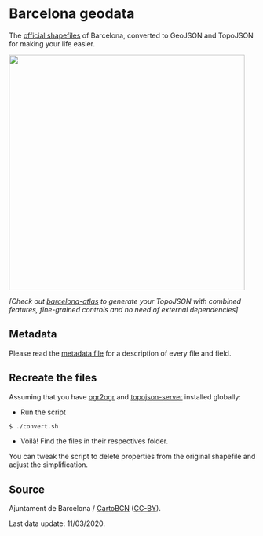 # Barcelona geodata

The [official shapefiles](http://w20.bcn.cat/cartobcn/default.aspx) of Barcelona, converted to GeoJSON and TopoJSON for making your life easier.

<img src="https://cloud.githubusercontent.com/assets/1236790/22386529/ca66b7ae-e4d7-11e6-942b-19f83226bccc.png" width="480" height="auto">

*[Check out [barcelona-atlas](https://github.com/martgnz/barcelona-atlas) to generate your TopoJSON with combined features, fine-grained controls and no need of external dependencies]*

## Metadata

Please read the [metadata file](http://w20.bcn.cat/cartobcn/getFile.ashx?t=bdd&f=42588360097904) for a description of every file and field.

## Recreate the files
Assuming that you have [ogr2ogr](https://trac.osgeo.org/gdal/wiki/DownloadingGdalBinaries) and [topojson-server](https://github.com/topojson/topojson-server) installed globally:

- Run the script
```bash
$ ./convert.sh
```
- Voilà! Find the files in their respectives folder.

You can tweak the script to delete properties from the original shapefile and adjust the simplification.

## Source

Ajuntament de Barcelona / [CartoBCN](http://w20.bcn.cat/cartobcn/) ([CC-BY](http://w133.bcn.cat/geoportal/descargas/ca_ca_cond_us_carto.pdf)).

Last data update: 11/03/2020.